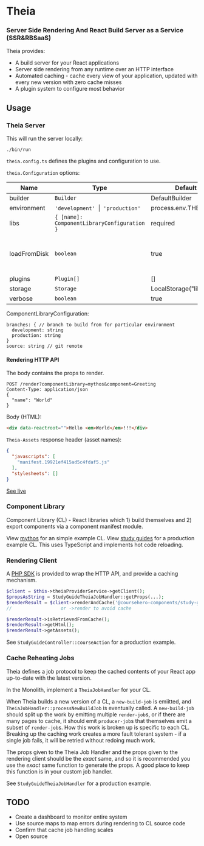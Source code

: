 # Theia

### Server Side Rendering And React Build Server as a Service (SSR&RBSaaS)

Theia provides:

* A build server for your React applications
* Server side rendering from any runtime over an HTTP interface
* Automated caching - cache every view of your application, updated with every new version with zero cache misses
* A plugin system to configure most behavior

## Usage

### Theia Server

This will run the server locally:

```
./bin/run
```

`theia.config.ts` defines the plugins and configuration to use.

`theia.Configuration` options:

| Name            | Type                                      | Default                                     | Description |
| --------------- | ----------------------------------------- | ------------------------------------------- | ----------- |
| builder         | `Builder`                                 | DefaultBuilder                              |
| environment     | `'development' `&#124;` 'production'`     | process.env.THEIA_ENV || 'development'      |
| libs            |`{ [name]: ComponentLibraryConfiguration }`| required                                    | CLs
| loadFromDisk    | `boolean`                                 | true                                        | loads config from disk. Only set to false for testing
| plugins         | `Plugin[]`                                | []                                          | 
| storage         | `Storage`                                 | LocalStorage("libs")                        |
| verbose         | `boolean`                                 | true                                        |


ComponentLibraryConfiguration:
```
branches: { // branch to build from for particular environment
  development: string
  production: string 
}
source: string // git remote
```

#### Rendering HTTP API

The body contains the props to render.

```
POST /render?componentLibrary=mythos&component=Greeting
Content-Type: application/json
{
  "name": "World"
}
```

Body (HTML):
```html
<div data-reactroot="">Hello <em>World</em>!!!</div>
```

`Theia-Assets` response header (asset names):
```json
{
  "javascripts": [
    "manifest.19921ef415ad5c4fdaf5.js"
  ],
  "stylesheets": []
}
```

[See live](http://theia.dev-internal.coursehero.com/)

### Component Library

Component Library (CL) - React libraries which 1) build themselves and 2) export components via a component manifest module.

View [mythos](https://git.coursehero.com/coursehero/components/mythos) for an simple example CL.
View [study guides](https://git.coursehero.com/coursehero/components/study-guides) for a production example CL. This uses TypeScript and implements hot code reloading.

### Rendering Client

A [PHP SDK](https://git.coursehero.com/coursehero/sdk/theia-php) is provided to wrap the HTTP API, and provide a caching mechanism.

```php
$client = $this->theiaProviderService->getClient();
$propsAsString = StudyGuideTheiaJobHandler::getProps(...);
$renderResult = $client->renderAndCache('@coursehero-components/study-guides', 'CourseApp', $propsAsString);
//                  or ->render to avoid cache

$renderResult->isRetrievedFromCache();
$renderResult->getHtml();
$renderResult->getAssets();
```

See `StudyGuideController::courseAction` for a production example.

### Cache Reheating Jobs

Theia defines a job protocol to keep the cached contents of your React app up-to-date with the latest version.

In the Monolith, implement a `TheiaJobHandler` for your CL.

When Theia builds a new version of a CL, a `new-build-job` is emiitted, and `TheiaJobHandler::processNewBuildJob` is eventually called. A `new-build-job` should split up the work by emitting multiple `render-job`s, or if there are many pages to cache, it should emit `producer-job`s that themselves emit a subset of `render-job`s. How this work is broken up is specific to each CL. Breaking up the caching work creates a more fault tolerant system - if a single job fails, it will be retried without redoing much work.

The props given to the Theia Job Handler and the props given to the rendering client should be the _exact_ same, and so it is recommended you use the _exact_ same function to generate the props. A good place to keep this function is in your custom job handler.

See `StudyGuideTheiaJobHandler` for a production example.

## TODO

* Create a dashboard to monitor entire system
* Use source maps to map errors during rendering to CL source code
* Confirm that cache job handling scales
* Open source
